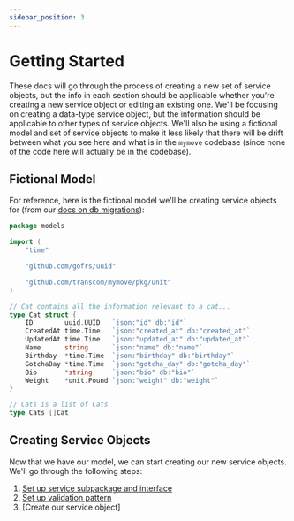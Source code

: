 ```yaml
---
sidebar_position: 3
---
```

# Getting Started

These docs will go through the process of creating a new set of service objects, but the info in each section should 
be applicable whether you're creating a new service object or editing an existing one. We'll be focusing on creating 
a data-type service object, but the information should be applicable to other types of service objects. We'll also 
be using a fictional model and set of service objects to make it less likely that there will be drift between what 
you see here and what is in the `mymove` codebase (since none of the code here will actually be in the codebase).

## Fictional Model

For reference, here is the fictional model we'll be creating service objects for (from our 
[docs on db migrations](/docs/backend/setup/database-migrations)):

```go
package models

import (
	"time"

	"github.com/gofrs/uuid"

	"github.com/transcom/mymove/pkg/unit"
)

// Cat contains all the information relevant to a cat...
type Cat struct {
	ID        uuid.UUID   `json:"id" db:"id"`
	CreatedAt time.Time   `json:"created_at" db:"created_at"`
	UpdatedAt time.Time   `json:"updated_at" db:"updated_at"`
	Name      string      `json:"name" db:"name"`
	Birthday  *time.Time  `json:"birthday" db:"birthday"`
	GotchaDay *time.Time  `json:"gotcha_day" db:"gotcha_day"`
	Bio       *string     `json:"bio" db:"bio"`
	Weight    *unit.Pound `json:"weight" db:"weight"`
}

// Cats is a list of Cats
type Cats []Cat
```

## Creating Service Objects

Now that we have our model, we can start creating our new service objects. We'll go through the following steps:

1. [Set up service subpackage and interface](./set-up-service-subpackage-and-interface)
2. [Set up validation pattern](./validation)
3. [Create our service object] 
